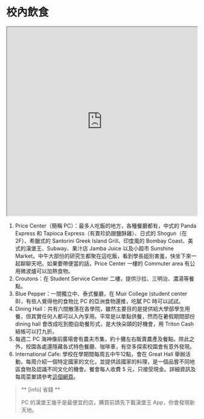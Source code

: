 # 校內飲食

<iframe src="https://www.google.com/maps/d/u/2/embed?mid=1mSE5Z1xoDD2D0d9qhsw1I1d_Oyq50IZZ" width="100%" height="500"></iframe>


1. Price Center（簡稱 PC）：最多人吃飯的地方，各種餐廳都有，中式的 Panda Express 和 Tapioca Express（有賣珍奶跟鹽酥雞）、日式的 Shogun（在 2F）、希臘式的 Santorini Greek Island Grill、印度風的 Bombay Coast、美式的漢堡王、Subway、果汁店 Jamba Juice 以及小超市 Sunshine Market。中午大部份的研究生都聚在這吃飯，看到學長姐別害羞，快坐下來一起聊聊天吧。如果要帶便當的話，Price Center 一樓的 Commuter area 有公用微波爐可以加熱食物。
2. Croutons：在 Student Service Center 二樓，提供沙拉、三明治、濃湯等餐點。
3. Blue Pepper：一間獨立中、泰式餐廳，在 Muir College (student center B)，有些人覺得他的食物比 PC 的亞洲食物還推，吃膩 PC 時可以試試。
4. Dining Hall：共有六間散落在各學院，雖然主要目的是提供給大學部學生用餐，但其實任何人都可以入內享用。平常是以單點供餐，然而在暑假期間部份 dining hall 會改成吃到飽自助餐形式，是大快朵頤的好機會，用 Triton Cash 結帳可以打九折。
5. 每週二 PC 海神像前廣場會有農夫市集，約十攤左右販賣農產及餐點。除此之外，校園各處還隱藏各式特色餐廳、咖啡車，有空多探索校園會有意外發現。
6. International Cafe: 學校在學期間每周五中午12點，會在 Great Hall 舉辦活動，每周介紹一個特定國家的文化，並提供該國家的料理，是一個品嘗不同地區食物及認識不同文化的機會。餐會每人收費 5 元，只接受現金。詳細資訊及每周菜單請參考[這個網頁](https://global.ucsd.edu/deans-office/globally-focused-programming/friday-cafe/index.html)。


> ** [info] 省錢 **
> 
> PC 的漢堡王幾乎是最便宜的店，購買前請先下載漢堡王 App，你會發現新天地。

